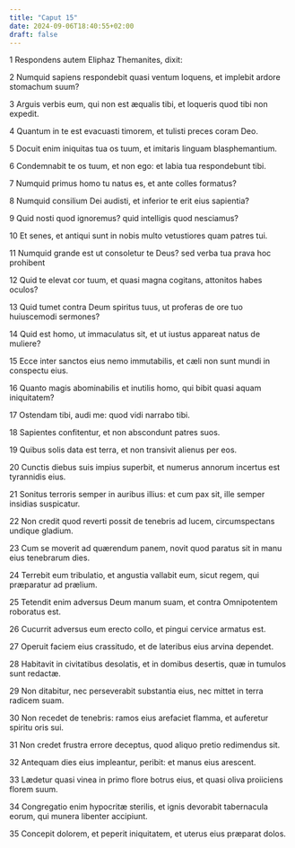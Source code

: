 ```yaml
---
title: "Caput 15"
date: 2024-09-06T18:40:55+02:00
draft: false
---
```




1 Respondens autem Eliphaz Themanites, dixit:

2 Numquid sapiens respondebit quasi ventum loquens, et implebit ardore stomachum suum?

3 Arguis verbis eum, qui non est æqualis tibi, et loqueris quod tibi non expedit.

4 Quantum in te est evacuasti timorem, et tulisti preces coram Deo.

5 Docuit enim iniquitas tua os tuum, et imitaris linguam blasphemantium.

6 Condemnabit te os tuum, et non ego: et labia tua respondebunt tibi.

7 Numquid primus homo tu natus es, et ante colles formatus?

8 Numquid consilium Dei audisti, et inferior te erit eius sapientia?

9 Quid nosti quod ignoremus? quid intelligis quod nesciamus?

10 Et senes, et antiqui sunt in nobis multo vetustiores quam patres tui.

11 Numquid grande est ut consoletur te Deus? sed verba tua prava hoc prohibent

12 Quid te elevat cor tuum, et quasi magna cogitans, attonitos habes oculos?

13 Quid tumet contra Deum spiritus tuus, ut proferas de ore tuo huiuscemodi sermones?

14 Quid est homo, ut immaculatus sit, et ut iustus appareat natus de muliere?

15 Ecce inter sanctos eius nemo immutabilis, et cæli non sunt mundi in conspectu eius.

16 Quanto magis abominabilis et inutilis homo, qui bibit quasi aquam iniquitatem?

17 Ostendam tibi, audi me: quod vidi narrabo tibi.

18 Sapientes confitentur, et non abscondunt patres suos.

19 Quibus solis data est terra, et non transivit alienus per eos.

20 Cunctis diebus suis impius superbit, et numerus annorum incertus est tyrannidis eius.

21 Sonitus terroris semper in auribus illius: et cum pax sit, ille semper insidias suspicatur.

22 Non credit quod reverti possit de tenebris ad lucem, circumspectans undique gladium.

23 Cum se moverit ad quærendum panem, novit quod paratus sit in manu eius tenebrarum dies.

24 Terrebit eum tribulatio, et angustia vallabit eum, sicut regem, qui præparatur ad prælium.

25 Tetendit enim adversus Deum manum suam, et contra Omnipotentem roboratus est.

26 Cucurrit adversus eum erecto collo, et pingui cervice armatus est.

27 Operuit faciem eius crassitudo, et de lateribus eius arvina dependet.

28 Habitavit in civitatibus desolatis, et in domibus desertis, quæ in tumulos sunt redactæ.

29 Non ditabitur, nec perseverabit substantia eius, nec mittet in terra radicem suam.

30 Non recedet de tenebris: ramos eius arefaciet flamma, et auferetur spiritu oris sui.

31 Non credet frustra errore deceptus, quod aliquo pretio redimendus sit.

32 Antequam dies eius impleantur, peribit: et manus eius arescent.

33 Lædetur quasi vinea in primo flore botrus eius, et quasi oliva proiiciens florem suum.

34 Congregatio enim hypocritæ sterilis, et ignis devorabit tabernacula eorum, qui munera libenter accipiunt.

35 Concepit dolorem, et peperit iniquitatem, et uterus eius præparat dolos.

